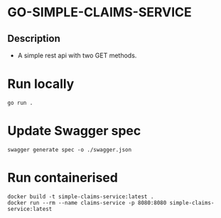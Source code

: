 # GO-SIMPLE-CLAIMS-SERVICE

## Description
- A simple rest api with two GET methods.

# Run locally
```shell
go run .
```

# Update Swagger spec
```shell
swagger generate spec -o ./swagger.json
```

# Run containerised
```shell
docker build -t simple-claims-service:latest .
docker run --rm --name claims-service -p 8080:8080 simple-claims-service:latest
```